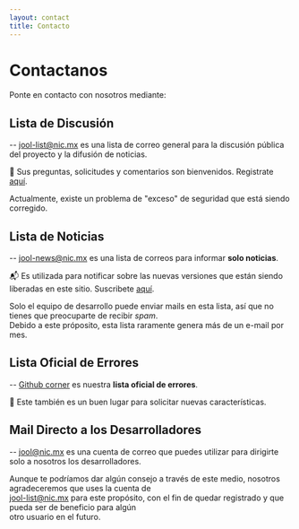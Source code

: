 ```yaml
---
layout: contact
title: Contacto
---
```


# Contactanos

Ponte en contacto con nosotros mediante:

## Lista de Discusión

-- jool-list@nic.mx es una lista de correo general para la discusión pública del proyecto y la difusión de noticias. 
  
:email: Sus preguntas, solicitudes y comentarios son bienvenidos. Registrate [aquí](https://mail-lists.nic.mx/listas/listinfo/jool-list).

Actualmente, existe un problema de "exceso" de seguridad que está siendo corregido.

## Lista de Noticias
	
-- jool-news@nic.mx es una lista de correos para informar **solo noticias**.

:mailbox_with_mail: Es utilizada para notificar sobre las nuevas versiones que están siendo liberadas en este sitio. Suscribete [aquí](https://mail-lists.nic.mx/listas/listinfo/jool-news).

Solo el equipo de desarrollo puede enviar mails en esta lista, así que no tienes que preocuparte de recibir *spam*. <br />
Debido a este próposito, esta lista raramente genera más de un e-mail por mes.

## Lista Oficial de Errores
  
-- [Github corner](https://github.com/NICMx/NAT64/issues) es nuestra **lista oficial de errores**.

:pencil: Este también es un buen lugar para solicitar nuevas características.

## Mail Directo a los Desarrolladores

-- [jool@nic.mx](mailto:jool@nic.mx) es una cuenta de correo que puedes utilizar para dirigirte 
                                     solo a nosotros los desarrolladores.
									 
Aunque te podríamos dar algún consejo a través de este medio, nosotros agradeceremos que uses la cuenta de <br />
jool-list@nic.mx para este propósito, con el fin de quedar registrado y que pueda ser de beneficio para algún <br />
otro usuario en el futuro.

